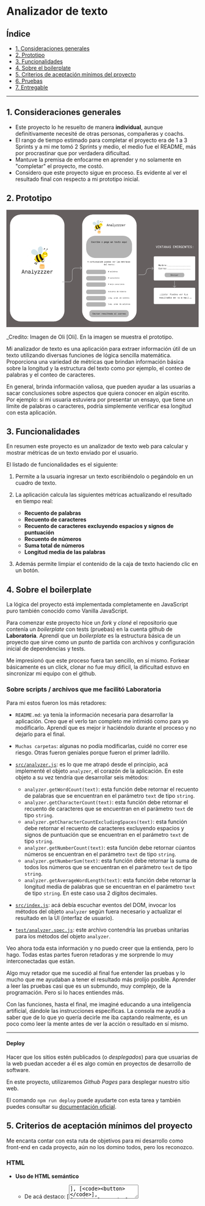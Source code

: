 # Analizador de texto

## Índice

* [1. Consideraciones generales](#1-consideraciones-generales)
* [2. Prototipo](#2-prototipo)
* [3. Funcionalidades](#3-funcionalidades)
* [4. Sobre el boilerplate](#4-sobre-el-boilerplate)
* [5. Criterios de aceptación mínimos del proyecto](#5-criterios-de-aceptación-mínimos-del-proyecto)
* [6. Pruebas](#6-pruebas)
* [7. Entregable](#7-entregable)

***

## 1. Consideraciones generales

* Este proyecto lo he resuelto de manera **individual**, aunque definitivamente necesité de otras personas, compañeras y coachs.
* El rango de tiempo estimado para completar el proyecto era de 1 a 3 Sprints y a mi me tomó 2 Sprints y medio, el medio fue el README, más por procrastinar que por verdadera dificultad.
* Mantuve la premisa de enfocarme en aprender y no solamente en "completar" el proyecto, me costó.
* Considero que este proyecto sigue en proceso. Es evidente al ver el resultado final con respecto a mi prototipo inicial.

## 2. Prototipo

![Prototipo 1.2](image.png)

_Credito: Imagen de Oli [Oli]. En la imagen se muestra el prototipo.

Mi analizador de texto es una aplicación para extraer información útil de un
texto utilizando diversas funciones de lógica sencilla matemática.
Proporciona una variedad de métricas que brindan información básica sobre la 
longitud y la estructura del texto como por ejemplo, el conteo de palabras y 
el conteo de caracteres. 

En general, brinda información valiosa, que pueden ayudar a las usuarias a sacar 
conclusiones sobre aspectos que quiera conocer en algún escrito.
Por ejemplo: si mi usuaria estuviera por presentar un ensayo, que tiene un límite
de palabras o caracteres, podría simplemente verificar esa longitud con esta aplicación.

## 3. Funcionalidades

En resumen este proyecto es un analizador de texto web para calcular
y mostrar métricas de un texto enviado por el usuario.

El listado de funcionalidades es el siguiente:

1. Permite a la usuaria ingresar un texto escribiéndolo o pegándolo en un cuadro de texto.

2. La aplicación calcula las siguientes métricas actualizando el
resultado en tiempo real:

    - **Recuento de palabras**
    - **Recuento de caracteres**
    - **Recuento de caracteres excluyendo espacios y signos de puntuación**
    - **Recuento de números**
    - **Suma total de números**
    - **Longitud media de las palabras**

3. Además permite limpiar el contenido de la caja de texto haciendo
clic en un botón.

## 4. Sobre el boilerplate

La lógica del proyecto está implementada completamente en JavaScript puro
también conocido como Vanilla JavaScript.

Para comenzar este proyecto hice un _fork_ y _cloné_ el repositorio que contenía 
un _boilerplate_ con tests (pruebas) en la cuenta github de **Laboratoria**. 
Aprendí que un _boilerplate_ es la estructura básica de un proyecto que sirve 
como un punto de partida con archivos y configuración inicial de dependencias y tests.

Me impresionó que este proceso fuera tan sencillo, en sí mismo. Forkear básicamente
es un click, clonar no fue muy difícil, la dificultad estuvo en sincronizar mi equipo
con el github.

### Sobre scripts / archivos que me facilitó Laboratoria

Para mi estos fueron los más retadores:
* `README.md`: ya tenía la información necesaria para desarrollar la aplicación.
  Creo que el verlo tan completo me intimidó como para yo modificarlo. 
  Aprendí que es mejor ir haciéndolo durante el proceso y no dejarlo para el final.
* `Muchas carpetas`: algunas no podía modificarlas, cuidé no correr ese riesgo.
  Otras fueron geniales porque fueron el primer ladrillo.
* [`src/analyzer.js`](./src/analyzer.js): es lo que me atrapó desde el principio,
  acá implementé el objeto `analyzer`, el corazón de la aplicación. En este objeto
  a su vez tendría que desarrollar seis métodos:
  - `analyzer.getWordCount(text)`: esta función debe retornar el recuento de
  palabras que se encuentran en el parámetro `text` de tipo `string`.
  - `analyzer.getCharacterCount(text)`: esta función debe retornar el recuento
  de caracteres que se encuentran en el parámetro `text` de tipo `string`.
  - `analyzer.getCharacterCountExcludingSpaces(text)`: esta función debe retornar
  el recuento de caracteres excluyendo espacios y signos de puntuación que se
  encuentran en el parámetro `text` de tipo `string`.
  - `analyzer.getNumberCount(text)`: esta función debe retornar cúantos números
  se encuentran en el parámetro `text` de tipo `string`.
  - `analyzer.getNumberSum(text)`: esta función debe retornar la suma de todos
  los números que se encuentran en el parámetro `text` de tipo `string`.
  - `analyzer.getAverageWordLength(text)`: esta función debe retornar la longitud
  media de palabras que se encuentran en el parámetro `text` de tipo `string`.
  En este caso usa 2 dígitos decimales.

* [`src/index.js`](./src/index.js): acá debía escuchar eventos del DOM, invocar
  los métodos del objeto `analyzer` según fuera necesario y actualizar el resultado
  en la UI (interfaz de usuario).
* [`test/analyzer.spec.js`](./test/analyzer.spec.js): este archivo contendría las
  pruebas unitarias para los métodos del objeto `analyzer`.

Veo ahora toda esta información y no puedo creer que la entienda, pero lo hago. Todas
estas partes fueron retadoras y me sorprende lo muy interconectadas que están.

Algo muy retador que me sucedió al final fue entender las pruebas y lo mucho que me 
ayudaban a tener el resultado más prolijo posible. Aprender a leer las pruebas casi 
que es un submundo, muy complejo, de la programación. Pero si lo haces entiendes más.

Con las funciones, hasta el final, me imaginé educando a una inteligencia artificial,
dándole las instrucciones específicas. La consola me ayudó a saber que de lo que yo
quería decirle me iba captando realmente, es un poco como leer la mente antes de ver
la acción o resultado en sí mismo.

***

#### Deploy

Hacer que los sitios estén publicados (o _desplegados_) para que usuarias de
la web puedan acceder a él es algo común en proyectos de desarrollo de software.

En este proyecto, utilizaremos _Github Pages_ para desplegar nuestro sitio web.

El comando `npm run deploy` puede ayudarte con esta tarea y también puedes
 consultar su [documentación oficial](https://docs.github.com/es/pages).

## 5. Criterios de aceptación mínimos del proyecto

Me encanta contar con esta ruta de objetivos para mi desarrollo como front-end 
en cada proyecto, aún no los domino todos, pero los reconozco.

### HTML

* **Uso de HTML semántico**

  - De acá destaco: [<textarea>], [`<button>`], [`<ul>`] y [`<li>`], sobre ellos aprendí 
    más en este proyecto. Y me siento más cómoda para usarlos en el futuro.

### CSS

* **Uso de selectores de CSS**  

  - De acá destaco: [`selectores CSS de class`] para darle estilo a [`<ul>`] y a [`<li>`],
    fue retador manejarlos, no es que los vea tan complejos pero si hay que manejarlos con
    la mayor limpieza posible, para que funcionen bien y no desordenados. Y si hay algún test
    hay que estar muy conscientes del orden que el test espera.

* **Modelo de caja (box model): border, margen, padding**

  - Es un reto para mi esta parte, aprendí más sobre box model pero me hace falta practicar
    y practicar. Gráficamente puede causar un efecto estético muy bueno.

### Web APIs

Este es el aspecto en el que me siento más débil.
* **Uso de selectores del DOM**
* **Manejo de eventos del DOM (listeners, propagación, delegación)**
* **Manipulación dinámica del DOM**

### JavaScript

Es hasta ahora lo que más me ha gustado. Estoy lejos de dominarlo pero es lo que más 
he practicado.
* **Tipos de datos primitivos**
* **Strings (cadenas de caracteres)**
* **Variables (declaración, asignación, ámbito)**
* **Uso de condicionales (if-else, switch, operador ternario, lógica booleana)**

  - [`if..else`] es un recurso muy poderoso.

* **Uso de bucles/ciclos (while, for, for..of)**

  - [`for`] cuando entendí más sobre for, los bucles y la iteración, comprendí la 
  importancia de la lógica en este nuevo lenguaje que estoy adquiriendo.

* **Funciones (params, args, return)**
* **Pruebas unitarias (unit tests)**
* **Módulos de ECMAScript (ES Modules)**
* **Uso de linter (ESLINT)**
* **Uso de identificadores descriptivos (Nomenclatura y Semántica)**

### Control de Versiones (Git y GitHub)

Nunca me ha gustado instalar cosas, usarlas si, pero no instalar y esto no fue la
excepción. Pero fue bueno seguir paso a paso las tutorías ( o recetas) para instalar 
todo lo que necesitaba.
* **GitHub: Creación de cuenta y repos, configuración de llaves SSH**
* **Git: Control de versiones con git (clone, add, commit, push)**
* **GitHub: Despliegue con GitHub Pages**

### Centrado en el usuario

* **Diseñar y desarrollar un producto o servicio poniendo a las
usuarias en el centro**. Esta parte no solo me gusta sino que me fluye mucho entenderlo.

### Diseño de producto

* **Diseñar en distintos niveles de fidelidad**

  - Me divierte mucho crear buenos prototipos. Me imagino exponiéndolos en reuniones de trabajo.

* **Seguir los principios básicos de diseño visual**

## 6. Pruebas

Este proyecto cuenta con 3 conjuntos de pruebas que te ayudarán a conocer si
cumples los criterios mínimos de aceptación.

### Pruebas unitarias

Luché mucho con `npm run test` pero es mejor comprenderlo. Puede ser la vieja confiable.

### Pruebas de criterios mínimos de aceptación

Necesario ejecutarlas a medida que codeas. Pero que las pases no significa que 
estás 100% bien.
* `npm run test:oas-html`
* `npm run test:oas-css`
* `npm run test:oas-web-api`
* `npm run test:oas-js`

#### Pruebas end-to-end

Con el comando `npm run test:e2e` pude aplicar una técnica de prueba de sofware 
que verifica el funcionamiento de todo el sistema, simulando la interacción con
el usuario.

### Github actions

Finalmente en GitHub Action al hacer un _push_ en la rama _main_ de mi repositorio 
pude hacer que se ejecutaran automáticamente las pruebas unitarias, pruebas de 
criterios mínimos de aceptación y pruebas end-to-end. 

### 7. Entregable

![Entregable](image-1.png)

_Credito: Imagen de Oli [Oli]. En la imagen se muestra el prototipo.

Cambié mi plan de acción en el proceso. Preferí darle prioridad a las funcionalidad, 
antes que a la imagen. Me siento satisfecha con el resultado ya que es adecuado
para los criterios de aceptación. Sin embargo está en proceso.  